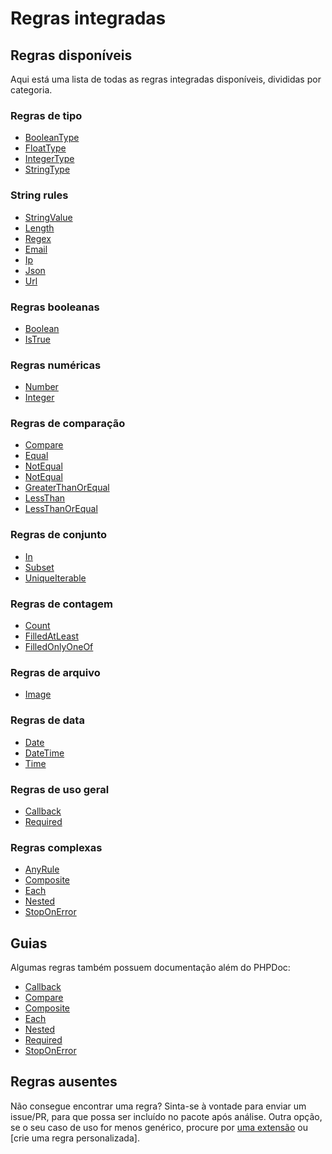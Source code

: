 # Regras integradas

## Regras disponíveis

Aqui está uma lista de todas as regras integradas disponíveis, divididas por categoria.

### Regras de tipo

- [BooleanType](../../../src/Rule/Type/BooleanType.php)
- [FloatType](../../../src/Rule/Type/FloatType.php)
- [IntegerType](../../../src/Rule/Type/IntegerType.php)
- [StringType](../../../src/Rule/Type/StringType.php)

### String rules

- [StringValue](../../../src/Rule/StringValue.php)
- [Length](../../../src/Rule/Length.php)
- [Regex](../../../src/Rule/Regex.php)
- [Email](../../../src/Rule/Email.php)
- [Ip](../../../src/Rule/Ip.php)
- [Json](../../../src/Rule/Json.php)
- [Url](../../../src/Rule/Url.php)

### Regras booleanas

- [Boolean](../../../src/Rule/BooleanValue.php)
- [IsTrue](../../../src/Rule/TrueValue.php)

### Regras numéricas

- [Number](../../../src/Rule/Number.php)
- [Integer](../../../src/Rule/Integer.php)

### Regras de comparação

- [Compare](../../../src/Rule/Compare.php)
- [Equal](../../../src/Rule/Equal.php)
- [NotEqual](../../../src/Rule/NotEqual.php)
- [NotEqual](../../../src/Rule/GreaterThan.php)
- [GreaterThanOrEqual](../../../src/Rule/GreaterThanOrEqual.php)
- [LessThan](../../../src/Rule/LessThan.php)
- [LessThanOrEqual](../../../src/Rule/LessThanOrEqual.php)

### Regras de conjunto

- [In](../../../src/Rule/In.php)
- [Subset](../../../src/Rule/Subset.php)
- [UniqueIterable](../../../src/Rule/UniqueIterable.php)

### Regras de contagem

- [Count](../../../src/Rule/Count.php)
- [FilledAtLeast](../../../src/Rule/FilledAtLeast.php)
- [FilledOnlyOneOf](../../../src/Rule/FilledOnlyOneOf.php)

### Regras de arquivo

- [Image](../../../src/Rule/Image/Image.php)

### Regras de data

- [Date](../../../src/Rule/Date/Date.php)
- [DateTime](../../../src/Rule/Date/DateTime.php)
- [Time](../../../src/Rule/Date/Time.php)

### Regras de uso geral

- [Callback](../../../src/Rule/Callback.php)
- [Required](../../../src/Rule/Required.php)

### Regras complexas

- [AnyRule](../../../src/Rule/AnyRule.php)
- [Composite](../../../src/Rule/Composite.php)
- [Each](../../../src/Rule/Each.php)
- [Nested](../../../src/Rule/Nested.php)
- [StopOnError](../../../src/Rule/StopOnError.php)

## Guias

Algumas regras também possuem documentação além do PHPDoc:

- [Callback](built-in-rules-callback.md)
- [Compare](built-in-rules-compare.md)
- [Composite](built-in-rules-composite.md)
- [Each](built-in-rules-each.md)
- [Nested](built-in-rules-nested.md)
- [Required](built-in-rules-required.md)
- [StopOnError](built-in-rules-stop-on-error.md)

## Regras ausentes

Não consegue encontrar uma regra? Sinta-se à vontade para enviar um issue/PR, para que possa ser incluído no pacote após análise. Outra opção,
se o seu caso de uso for menos genérico, procure por [uma extensão] ou [crie uma regra personalizada].

[uma extensão]: extensions.md
[crie uma regra personalizadaa]: creating-custom-rules.md
